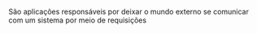 São aplicações responsáveis por deixar o mundo externo se comunicar com um sistema por meio de requisições